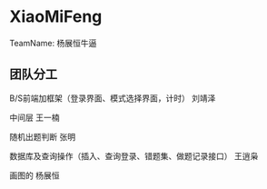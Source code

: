 # XiaoMiFeng
TeamName: 杨展恒牛逼

## 团队分工
B/S前端加框架（登录界面、模式选择界面，计时） 刘靖泽

中间层 王一楠

随机出题判断 张明

数据库及查询操作（插入、查询登录、错题集、做题记录接口） 王逍枭

画图的 杨展恒

